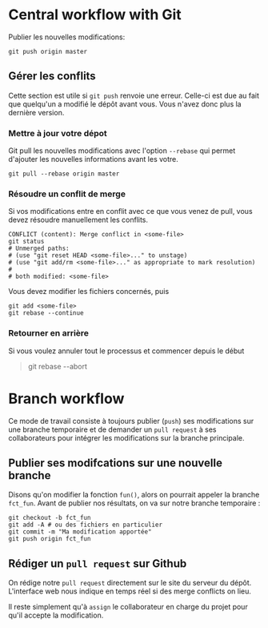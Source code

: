 # Central workflow with Git

Publier les nouvelles modifications:
```
git push origin master
```

## Gérer les conflits
Cette section est utile si `git push` renvoie une erreur. Celle-ci est due au fait que quelqu'un a modifié le dépôt avant vous. Vous n'avez donc plus la dernière version.

### Mettre à jour votre dépot
Git pull les nouvelles modifications avec l'option `--rebase` qui permet d'ajouter les nouvelles informations avant les votre.
```
git pull --rebase origin master
```

### Résoudre un conflit de merge
Si vos modifications entre en conflit avec ce que vous venez de pull, vous devez résoudre manuellement les conflits.
```
CONFLICT (content): Merge conflict in <some-file>
git status
# Unmerged paths:
# (use "git reset HEAD <some-file>..." to unstage)
# (use "git add/rm <some-file>..." as appropriate to mark resolution)
#
# both modified: <some-file>
```

Vous devez modifier les fichiers concernés, puis
```
git add <some-file>
git rebase --continue
```

### Retourner en arrière
Si vous voulez annuler tout le processus et commencer depuis le début

> git rebase --abort

# Branch workflow
Ce mode de travail consiste à toujours publier (`push`) ses modifications sur une branche temporaire et de demander un `pull request` à ses collaborateurs pour intégrer les modifications sur la branche principale.

## Publier ses modifcations sur une nouvelle branche
Disons qu'on modifier la fonction `fun()`, alors on pourrait appeler la branche `fct_fun`. Avant de publier nos résultats, on va sur notre branche temporaire :
```
git checkout -b fct_fun
git add -A # ou des fichiers en particulier
git commit -m "Ma modification apportée"
git push origin fct_fun
```

## Rédiger un `pull request` sur Github
On rédige notre `pull request` directement sur le site du serveur du dépôt. L'interface web nous indique en temps réel si des merge conflicts on lieu.

Il reste simplement qu'à `assign` le collaborateur en charge du projet pour qu'il accepte la modification.
